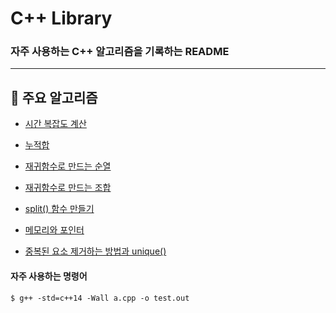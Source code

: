 # C++ Library
### 자주 사용하는 C++ 알고리즘을 기록하는 README
***
## 📝 주요 알고리즘

* [시간 복잡도 계산](https://github.com/almond0115/algorithm/blob/main/library/C++/time_complexity.md)

* [누적합](https://github.com/almond0115/algorithm/blob/main/library/C++/prefix_sum.md)

* [재귀함수로 만드는 순열](https://github.com/almond0115/algorithm/blob/main/library/C++/recursive_permutation.md)

* [재귀함수로 만드는 조합](https://github.com/almond0115/algorithm/blob/main/library/C++/recursive_combination.md)

* [split() 함수 만들기](https://github.com/almond0115/algorithm/blob/main/library/C++/split.md)

* [메모리와 포인터](https://github.com/almond0115/algorithm/blob/main/library/C++/memory&pointer.md)

* [중복된 요소 제거하는 방법과 unique()](https://github.com/almond0115/algorithm/blob/main/library/C++/deduplication.md)

#### 자주 사용하는 명령어

```
$ g++ -std=c++14 -Wall a.cpp -o test.out
```

